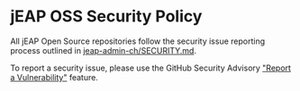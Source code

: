 # jEAP OSS Security Policy

All jEAP Open Source repositories follow the security issue reporting process outlined in
[jeap-admin-ch/SECURITY.md](https://github.com/jeap-admin-ch/jeap/SECURITY.md).

To report a security issue, please use the GitHub Security Advisory
["Report a Vulnerability"](https://github.com/jeap-admin-ch/jeap-spring-boot-starters/security/advisories/new) feature.
